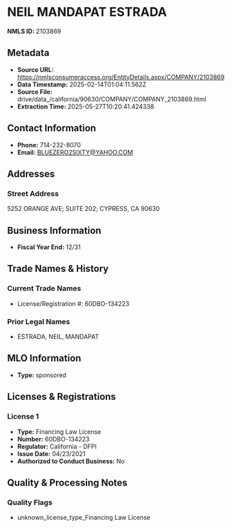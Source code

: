 # NEIL MANDAPAT ESTRADA

**NMLS ID:** 2103869

## Metadata
- **Source URL:** https://nmlsconsumeraccess.org/EntityDetails.aspx/COMPANY/2103869
- **Data Timestamp:** 2025-02-14T01:04:11.562Z
- **Source File:** drive/data_/california/90630/COMPANY/COMPANY_2103869.html
- **Extraction Time:** 2025-05-27T10:20:41.424338

## Contact Information
- **Phone:** 714-232-8070
- **Email:** BLUEZERO2SIXTY@YAHOO.COM

## Addresses
### Street Address
5252 ORANGE AVE; SUITE 202; CYPRESS, CA 90630

## Business Information
- **Fiscal Year End:** 12/31

## Trade Names & History
### Current Trade Names
- License/Registration #: 60DBO-134223

### Prior Legal Names
- ESTRADA, NEIL, MANDAPAT

## MLO Information
- **Type:** sponsored

## Licenses & Registrations

### License 1
- **Type:** Financing Law License
- **Number:** 60DBO-134223
- **Regulator:** California - DFPI
- **Issue Date:** 04/23/2021
- **Authorized to Conduct Business:** No

## Quality & Processing Notes
### Quality Flags
- unknown_license_type_Financing Law License
